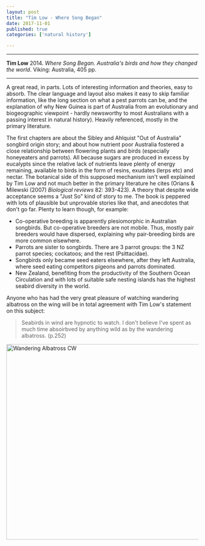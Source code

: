 ```yaml
---
layout: post
title: "Tim Low - Where Song Began"
date: 2017-11-01
published: true
categories: ['natural history']

---
```



***
<b>Tim Low</b> 2014. _Where Song Began. Australia's birds and how they changed the world_. Viking: Australia, 405 pp.

***
<img align="right" src="https://www.timlow.com/images/birdbook/Where_Song_Began_for_website.jpg" alt="">  
A great read, in parts.  Lots of interesting information and theories, easy to absorb.  The clear language and layout also makes it easy to skip familiar information, like the long section on what a pest parrots can be, and the explanation of why New Guinea is part of Australia from an evolutionary and biogeographic viewpoint - hardly newsworthy to most Australians with a passing interest in natural history).  Heavily referenced, mostly in the primary literature. 

The first chapters are about the Sibley and Ahlquist "Out of Australia" songbird origin story; and about how nutrient poor Australia fostered a close relationship between flowering plants and birds (especially honeyeaters and parrots).  All because sugars are produced in excess by eucalypts since the relative lack of nutrients leave plenty of energy remaining, available to birds in the form of resins, exudates (lerps etc) and nectar.  The botanical side of this supposed mechanism isn't well explained by Tim Low and not much better in the primary literature he cites (Orians & Milewski (2007) _Biological reviews_ 82: 393-423).  A theory that despite wide acceptance seems a "Just So" kind of story to me.  The book is peppered with lots of plausible but unprovable stories like that, and anecdotes that don't go far.  Plenty to learn though, for example:
 
- Co-operative breeding is apparently plesiomorphic in Australian songbirds. But co-operative breeders are not mobile. Thus, mostly pair breeders would have dispersed, explaining why pair-breeding birds are more common elsewhere.
- Parrots are sister to songbirds.  There are 3 parrot groups: the 3 NZ parrot species; cockatoos; and the rest (Psittacidae). 
- Songbirds only became seed eaters elsewhere, after they left Australia, where seed eating competitors pigeons and parrots dominated.
- New Zealand, benefiting from the productivity of the Southern Ocean Circulation and with lots of suitable safe nesting islands has the highest seabird diversity in the world.

Anyone who has had the very great pleasure of watching wandering albatross on the wing will be in total agreement with Tim Low's statement on this subject:

> Seabirds in wind are hypnotic to watch.  I don't believe I've spent as much time absoirbved by anything wild as by the wandering albatross. (p.252)

<a title="By 3HEADEDDOG (Own work) [CC BY-SA 3.0 (https://creativecommons.org/licenses/by-sa/3.0) or GFDL (http://www.gnu.org/copyleft/fdl.html)], via Wikimedia Commons" href="https://commons.wikimedia.org/wiki/File%3AWandering_Albatross_CW.jpg"><img width="512" alt="Wandering Albatross CW" src="https://upload.wikimedia.org/wikipedia/commons/thumb/4/4c/Wandering_Albatross_CW.jpg/512px-Wandering_Albatross_CW.jpg"/></a>
